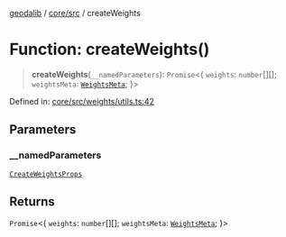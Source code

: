 [geodalib](../../../modules.md) / [core/src](../index.md) / createWeights

# Function: createWeights()

> **createWeights**(`__namedParameters`): `Promise`\<\{ `weights`: `number`[][]; `weightsMeta`: [`WeightsMeta`](../type-aliases/WeightsMeta.md); \}\>

Defined in: [core/src/weights/utils.ts:42](https://github.com/GeoDaCenter/geoda-lib/blob/9716a45cca9cf3b644d6187deeb842d47f2b7a3a/js/packages/core/src/weights/utils.ts#L42)

## Parameters

### \_\_namedParameters

[`CreateWeightsProps`](../type-aliases/CreateWeightsProps.md)

## Returns

`Promise`\<\{ `weights`: `number`[][]; `weightsMeta`: [`WeightsMeta`](../type-aliases/WeightsMeta.md); \}\>
